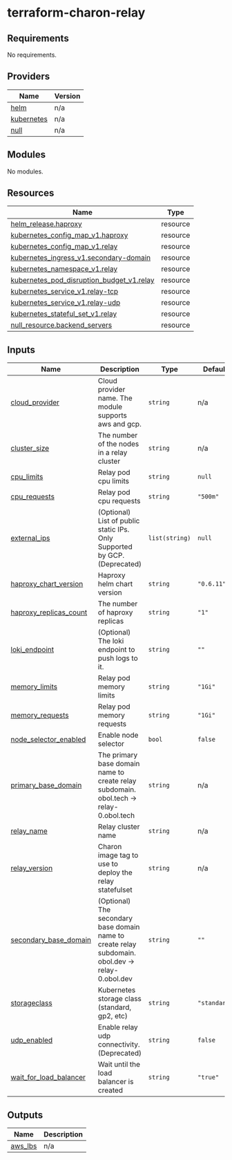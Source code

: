 # terraform-charon-relay

<!-- BEGIN_TF_DOCS -->
## Requirements

No requirements.

## Providers

| Name | Version |
|------|---------|
| <a name="provider_helm"></a> [helm](#provider\_helm) | n/a |
| <a name="provider_kubernetes"></a> [kubernetes](#provider\_kubernetes) | n/a |
| <a name="provider_null"></a> [null](#provider\_null) | n/a |

## Modules

No modules.

## Resources

| Name | Type |
|------|------|
| [helm_release.haproxy](https://registry.terraform.io/providers/hashicorp/helm/latest/docs/resources/release) | resource |
| [kubernetes_config_map_v1.haproxy](https://registry.terraform.io/providers/hashicorp/kubernetes/latest/docs/resources/config_map_v1) | resource |
| [kubernetes_config_map_v1.relay](https://registry.terraform.io/providers/hashicorp/kubernetes/latest/docs/resources/config_map_v1) | resource |
| [kubernetes_ingress_v1.secondary-domain](https://registry.terraform.io/providers/hashicorp/kubernetes/latest/docs/resources/ingress_v1) | resource |
| [kubernetes_namespace_v1.relay](https://registry.terraform.io/providers/hashicorp/kubernetes/latest/docs/resources/namespace_v1) | resource |
| [kubernetes_pod_disruption_budget_v1.relay](https://registry.terraform.io/providers/hashicorp/kubernetes/latest/docs/resources/pod_disruption_budget_v1) | resource |
| [kubernetes_service_v1.relay-tcp](https://registry.terraform.io/providers/hashicorp/kubernetes/latest/docs/resources/service_v1) | resource |
| [kubernetes_service_v1.relay-udp](https://registry.terraform.io/providers/hashicorp/kubernetes/latest/docs/resources/service_v1) | resource |
| [kubernetes_stateful_set_v1.relay](https://registry.terraform.io/providers/hashicorp/kubernetes/latest/docs/resources/stateful_set_v1) | resource |
| [null_resource.backend_servers](https://registry.terraform.io/providers/hashicorp/null/latest/docs/resources/resource) | resource |

## Inputs

| Name | Description | Type | Default | Required |
|------|-------------|------|---------|:--------:|
| <a name="input_cloud_provider"></a> [cloud\_provider](#input\_cloud\_provider) | Cloud provider name. The module supports aws and gcp. | `string` | n/a | yes |
| <a name="input_cluster_size"></a> [cluster\_size](#input\_cluster\_size) | The number of the nodes in a relay cluster | `string` | n/a | yes |
| <a name="input_cpu_limits"></a> [cpu\_limits](#input\_cpu\_limits) | Relay pod cpu limits | `string` | `null` | no |
| <a name="input_cpu_requests"></a> [cpu\_requests](#input\_cpu\_requests) | Relay pod cpu requests | `string` | `"500m"` | no |
| <a name="input_external_ips"></a> [external\_ips](#input\_external\_ips) | (Optional) List of public static IPs. Only Supported by GCP. (Deprecated) | `list(string)` | `null` | no |
| <a name="input_haproxy_chart_version"></a> [haproxy\_chart\_version](#input\_haproxy\_chart\_version) | Haproxy helm chart version | `string` | `"0.6.11"` | no |
| <a name="input_haproxy_replicas_count"></a> [haproxy\_replicas\_count](#input\_haproxy\_replicas\_count) | The number of haproxy replicas | `string` | `"1"` | no |
| <a name="input_loki_endpoint"></a> [loki\_endpoint](#input\_loki\_endpoint) | (Optional) The loki endpoint to push logs to it. | `string` | `""` | no |
| <a name="input_memory_limits"></a> [memory\_limits](#input\_memory\_limits) | Relay pod memory limits | `string` | `"1Gi"` | no |
| <a name="input_memory_requests"></a> [memory\_requests](#input\_memory\_requests) | Relay pod memory requests | `string` | `"1Gi"` | no |
| <a name="input_node_selector_enabled"></a> [node\_selector\_enabled](#input\_node\_selector\_enabled) | Enable node selector | `bool` | `false` | no |
| <a name="input_primary_base_domain"></a> [primary\_base\_domain](#input\_primary\_base\_domain) | The primary base domain name to create relay subdomain. obol.tech -> relay-0.obol.tech | `string` | n/a | yes |
| <a name="input_relay_name"></a> [relay\_name](#input\_relay\_name) | Relay cluster name | `string` | n/a | yes |
| <a name="input_relay_version"></a> [relay\_version](#input\_relay\_version) | Charon image tag to use to deploy the relay statefulset | `string` | n/a | yes |
| <a name="input_secondary_base_domain"></a> [secondary\_base\_domain](#input\_secondary\_base\_domain) | (Optional) The secondary base domain name to create relay subdomain. obol.dev -> relay-0.obol.dev | `string` | `""` | no |
| <a name="input_storageclass"></a> [storageclass](#input\_storageclass) | Kubernetes storage class (standard, gp2, etc) | `string` | `"standard"` | no |
| <a name="input_udp_enabled"></a> [udp\_enabled](#input\_udp\_enabled) | Enable relay udp connectivity. (Deprecated) | `string` | `false` | no |
| <a name="input_wait_for_load_balancer"></a> [wait\_for\_load\_balancer](#input\_wait\_for\_load\_balancer) | Wait until the load balancer is created | `string` | `"true"` | no |

## Outputs

| Name | Description |
|------|-------------|
| <a name="output_aws_lbs"></a> [aws\_lbs](#output\_aws\_lbs) | n/a |
<!-- END_TF_DOCS -->